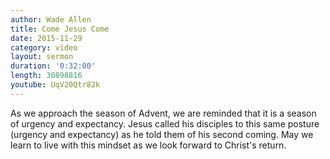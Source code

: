 ```yaml
---
author: Wade Allen
title: Come Jesus Come
date: 2015-11-29
category: video
layout: sermon
duration: '0:32:00' 
length: 30898816
youtube: UqV20Qtr82k
---
```


As we approach the season of Advent, we are reminded that it is a season of urgency and expectancy. Jesus called his disciples to this same posture (urgency and expectancy) as he told them of his second coming. May we learn to live with this mindset as we look forward to Christ's return.
